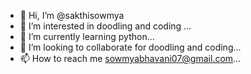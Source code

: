 - 👋 Hi, I’m @sakthisowmya
- 👀 I’m interested in doodling and coding ...
- 🌱 I’m currently learning python...
- 💞️ I’m looking to collaborate for doodling and coding...
- 📫 How to reach me sowmyabhavani07@gmail.com...

<!---
sakthisowmya/sakthisowmya is a ✨ special ✨ repository because its `README.md` (this file) appears on your GitHub profile.
You can click the Preview link to take a look at your changes.
--->
